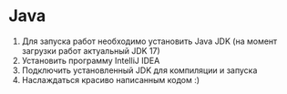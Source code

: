 # Java
1. Для запуска работ необходимо установить Java JDK (на момент загрузки работ актуальный JDK 17)
2. Установить программу IntelliJ IDEA
3. Подключить установленный JDK для компиляции и запуска
4. Наслаждаться красиво написанным кодом :)
